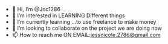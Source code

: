 - 👋 Hi, I’m @Jnc1286
- 👀 I’m interested in LEARNING Different things
- 🌱 I’m currently learning ...to use freelance to make money
- 💞️ I’m looking to collaborate on the project we are doing now 
- 📫 How to reach me ON EMAIL:jessnicole.2786@gmail.com

<!---
Jnc1286/Jnc1286 is a ✨ special ✨ repository because its `README.md` (this file) appears on your GitHub profile.
You can click the Preview link to take a look at your changes.
--->
